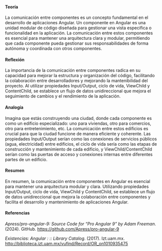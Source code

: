 #### Teoría

La comunicación entre componentes es un concepto fundamental en el desarrollo de aplicaciones Angular. Un componente en Angular es una unidad modular de código diseñada para gestionar una vista específica o funcionalidad en la aplicación. La comunicación entre estos componentes es esencial para mantener una arquitectura clara y modular, permitiendo que cada componente pueda gestionar sus responsabilidades de forma autónoma y coordinada con otros componentes.

#### Reflexión

La importancia de la comunicación entre componentes radica en su capacidad para mejorar la estructura y organización del código, facilitando la colaboración entre desarrolladores y mejorando la mantenibilidad del proyecto. Al utilizar propiedades Input/Output, ciclo de vida, ViewChild y ContentChild, se establece un flujo de datos unidireccional que mejora el seguimiento de cambios y el rendimiento de la aplicación.

#### Analogía

Imagina que estás construyendo una ciudad, donde cada componente es como un edificio especializado: uno para viviendas, otro para comercios, otro para entretenimiento, etc. La comunicación entre estos edificios es crucial para que la ciudad funcione de manera eficiente y coherente. Las propiedades Input/Output serían como las conexiones de servicios públicos (agua, electricidad) entre edificios, el ciclo de vida sería como las etapas de construcción y mantenimiento de cada edificio, y ViewChild/ContentChild serían como las puertas de acceso y conexiones internas entre diferentes partes de un edificio.

#### Resumen

En resumen, la comunicación entre componentes en Angular es esencial para mantener una arquitectura modular y clara. Utilizando propiedades Input/Output, ciclo de vida, ViewChild y ContentChild, se establece un flujo de datos unidireccional que mejora la colaboración entre componentes y facilita el desarrollo y mantenimiento de aplicaciones Angular. 

#### Referencias
_Apress/pro-angular-9: Source Code for “Pro Angular 9” by Adam Freeman_. (2024). GitHub. https://github.com/Apress/pro-angular-9

‌_Existencias: Angular : :: Library Catalog_. (2017). Izt.uam.mx. http://biblioteca.izt.uam.mx/vufind/Record/OR_on1010935475

‌
